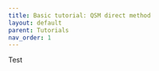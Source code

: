 ```yaml
---
title: Basic tutorial: QSM direct method
layout: default
parent: Tutorials
nav_order: 1
---
```


Test